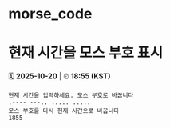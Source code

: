 # morse_code
# 현재 시간을 모스 부호 표시
<!-- MORSE_TIME_START -->
🗓️ **2025-10-20** | ⏰ **18:55 (KST)**

```
현재 시간을 입력하세요. 모스 부호로 바꿉니다
.---- ---.. ..... .....
모스 부호를 다시 현재 시간으로 바꿉니다
1855
```
<!-- MORSE_TIME_END -->
